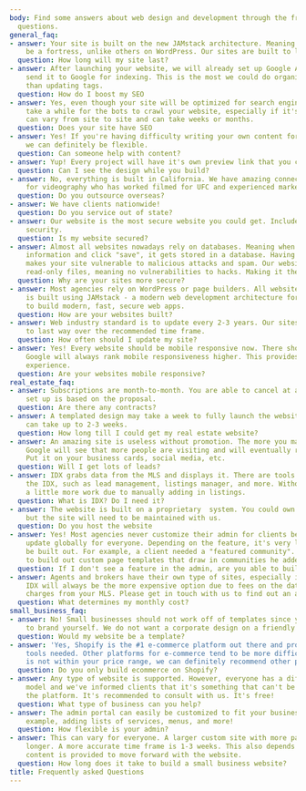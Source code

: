 ```yaml
---
body: Find some answers about web design and development through the frequently asked
  questions.
general_faq:
- answer: Your site is built on the new JAMstack architecture. Meaning your site will
    be a fortress, unlike others on WordPress. Our sites are built to last!
  question: How long will my site last?
- answer: After launching your website, we will already set up Google Analytics and
    send it to Google for indexing. This is the most we could do organically other
    than updating tags.
  question: How do I boost my SEO
- answer: Yes, even though your site will be optimized for search engines, it can
    take a while for the bots to crawl your website, especially if it's new. This
    can vary from site to site and can take weeks or months.
  question: Does your site have SEO
- answer: Yes! If you're having difficulty writing your own content for the website,
    we can definitely be flexible.
  question: Can someone help with content?
- answer: Yup! Every project will have it's own preview link that you can access anytime!
  question: Can I see the design while you build?
- answer: No, everything is built in California. We have amazing connections in California
    for videography who has worked filmed for UFC and experienced marketers.
  question: Do you outsource overseas?
- answer: We have clients nationwide!
  question: Do you service out of state?
- answer: Our website is the most secure website you could get. Included with SSL
    security.
  question: Is my website secured?
- answer: Almost all websites nowadays rely on databases. Meaning when you type in
    information and click "save", it gets stored in a database. Having a database
    makes your site vulnerable to malicious attacks and spam. Our website powers on
    read-only files, meaning no vulnerabilities to hacks. Making it the most secure.
  question: Why are your sites more secure?
- answer: Most agencies rely on WordPress or page builders. All websites (except e-commerce)
    is built using JAMstack - a modern web development architecture for developers/programmers
    to build modern, fast, secure web apps.
  question: How are your websites built?
- answer: Web industry standard is to update every 2-3 years. Our sites are built
    to last way over the recommended time frame.
  question: How often should I update my site?
- answer: Yes! Every website should be mobile responsive now. There should be no excuse!
    Google will always rank mobile responsiveness higher. This provides a user-friendly
    experience.
  question: Are your websites mobile responsive?
real_estate_faq:
- answer: Subscriptions are month-to-month. You are able to cancel at any time. Website
    set up is based on the proposal.
  question: Are there any contracts?
- answer: A templated design may take a week to fully launch the website. Custom designs
    can take up to 2-3 weeks.
  question: How long till I could get my real estate website?
- answer: An amazing site is useless without promotion. The more you market your website,
    Google will see that more people are visiting and will eventually rank you higher.
    Put it on your business cards, social media, etc.
  question: Will I get lots of leads?
- answer: IDX grabs data from the MLS and displays it. There are tools that come with
    the IDX, such as lead management, listings manager, and more. Without IDX, it's
    a little more work due to manually adding in listings.
  question: What is IDX? Do I need it?
- answer: The website is built on a proprietary  system. You could own the content,
    but the site will need to be maintained with us.
  question: Do you host the website
- answer: Yes! Most agencies never customize their admin for clients because it will
    update globally for everyone. Depending on the feature, it's very likely it can
    be built out. For example, a client needed a "featured community". we were able
    to build out custom page templates that draw in communities he added in the admin.
  question: If I don't see a feature in the admin, are you able to build it out?
- answer: Agents and brokers have their own type of sites, especially if IDX is needed.
    IDX will always be the more expensive option due to fees on the data feed, and
    charges from your MLS. Please get in touch with us to find out an accurate price.
  question: What determines my monthly cost?
small_business_faq:
- answer: No! Small businesses should not work off of templates since you're trying
    to brand yourself. We do not want a corporate design on a friendly food site.
  question: Would my website be a template?
- answer: 'Yes, Shopify is the #1 e-commerce platform out there and provides all the
    tools needed. Other platforms for e-commerce tend to be more difficult. If Shopify
    is not within your price range, we can definitely recommend other platforms.'
  question: Do you only build ecommerce on Shopify?
- answer: Any type of website is supported. However, everyone has a different business
    model and we've informed clients that it's something that can't be done through
    the platform. It's recommended to consult with us. It's free!
  question: What type of business can you help?
- answer: The admin portal can easily be customized to fit your business model. For
    example, adding lists of services, menus, and more!
  question: How flexible is your admin?
- answer: This can vary for everyone. A larger custom site with more pages will take
    longer. A more accurate time frame is 1-3 weeks. This also depends on how fast
    content is provided to move forward with the website.
  question: How long does it take to build a small business website?
title: Frequently asked Questions
---
```


